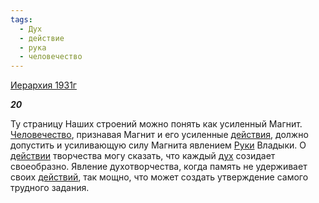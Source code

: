 ```yaml
---
tags:
  - Дух
  - действие
  - рука
  - человечество
---
```

[Иерархия 1931г](https://127.0.0.1:4002/agni/1931)

___20___

Ту страницу Наших строений можно понять как усиленный Магнит. [Человечество](../../../tags/#человечество), признавая Магнит и его усиленные [действия](../../../tags/#действие), должно допустить и усиливающую силу Магнита явлением [Руки](../../../tags/#рука) Владыки. О [действии](../../../tags/#действие) творчества могу сказать, что каждый [дух](../../../tags/#Дух) созидает своеобразно. Явление духотворчества, когда память не удерживает своих [действий](../../../tags/#действие), так мощно, что может создать утверждение самого трудного задания.   

